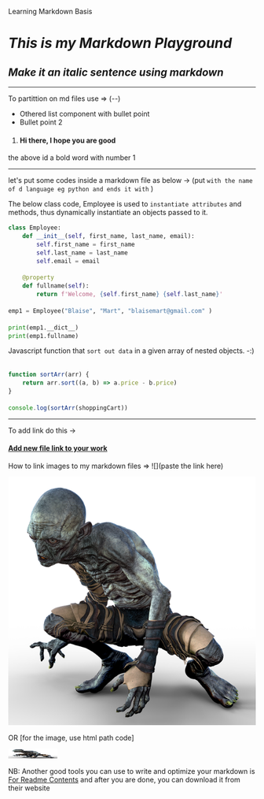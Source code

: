 Learning Markdown Basis

# *This is my Markdown Playground* 

 ## _Make it an italic sentence using markdown_

--- 
To partittion on md files use => (--)

- Othered list component with bullet point
- Bullet point 2

1. #### **Hi there, I hope you are good**
 the above id a bold word with number 1

---

let's put some codes inside a markdown file as below -> (put ``` with the name of d language eg python and ends it with ``` )

The below class code, Employee is used to `instantiate attributes` and methods,
 thus dynamically instantiate an objects passed to it.
```python
class Employee:
    def __init__(self, first_name, last_name, email):
        self.first_name = first_name
        self.last_name = last_name
        self.email = email
        
    @property
    def fullname(self):
        return f'Welcome, {self.first_name} {self.last_name}'

emp1 = Employee("Blaise", "Mart", "blaisemart@gmail.com" )

print(emp1.__dict__)
print(emp1.fullname)

```
Javascript function that `sort out data` in a given array of
nested objects. -:)

```javaScript

function sortArr(arr) {
    return arr.sort((a, b) => a.price - b.price)
}

console.log(sortArr(shoppingCart))

```

---
To add link do this -> []()

#### [Add new file link to your work](https://github.com/Blaise-93/build-a-playing-game-1)

How to link images to my markdown files => ![](paste the link here)

![Image Link](https://github.com/Blaise-93/build-a-playing-game-1/blob/master/images/goblin.png)


OR [for the image, use html path code]

<img src="https://github.com/Blaise-93/build-a-playing-game-1/blob/master/images/goblin.png" width="100" height="20"/>

NB:
Another good tools you can use to write and optimize your markdown is [For Readme Contents](https://readme.so/editor) and after you are done, you can download it from their website











